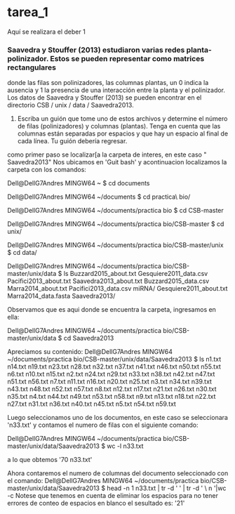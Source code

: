 # tarea_1
Aquí se realizara el deber 1

### Saavedra y Stouffer (2013) estudiaron varias redes planta-polinizador. Estos se pueden representar como matrices rectangulares
donde las filas son polinizadores, las columnas plantas, un 0 indica la ausencia y 1 la presencia de una interacción entre la 
planta y el polinizador. Los datos de Saavedra y Stouffer (2013) se pueden encontrar en el directorio CSB / unix / data / Saavedra2013. 

1. Escriba un guión que tome uno de estos archivos y determine el número de filas (polinizadores) y columnas (plantas). Tenga en cuenta que 
las columnas están separadas por espacios y que hay un espacio al final de cada línea. Tu guión debería regresar. 

como primer paso se localizar[a la carpeta de interes, en este caso " Saavedra2013"
Nos ubicamos en 'Guit bash' y acontinuacion localizamos la carpeta con los comandos:

Dell@DellG7Andres MINGW64 ~
$ cd documents

Dell@DellG7Andres MINGW64 ~/documents
$ cd practica\ bio/

Dell@DellG7Andres MINGW64 ~/documents/practica bio
$ cd CSB-master

Dell@DellG7Andres MINGW64 ~/documents/practica bio/CSB-master
$ cd unix/

Dell@DellG7Andres MINGW64 ~/documents/practica bio/CSB-master/unix
$ cd data/

Dell@DellG7Andres MINGW64 ~/documents/practica bio/CSB-master/unix/data
$ ls
Buzzard2015_about.txt    Gesquiere2011_data.csv  Pacifici2013_about.txt  Saavedra2013_about.txt
Buzzard2015_data.csv     Marra2014_about.txt     Pacifici2013_data.csv   miRNA/
Gesquiere2011_about.txt  Marra2014_data.fasta    Saavedra2013/

Observamos que es aqui donde se encuentra la carpeta, ingresamos en ella:

Dell@DellG7Andres MINGW64 ~/documents/practica bio/CSB-master/unix/data
$ cd Saavedra2013

Apreciamos su contenido:
Dell@DellG7Andres MINGW64 ~/documents/practica bio/CSB-master/unix/data/Saavedra2013
$ ls
n1.txt   n14.txt  n19.txt  n23.txt  n28.txt  n32.txt  n37.txt  n41.txt  n46.txt  n50.txt  n55.txt  n6.txt
n10.txt  n15.txt  n2.txt   n24.txt  n29.txt  n33.txt  n38.txt  n42.txt  n47.txt  n51.txt  n56.txt  n7.txt
n11.txt  n16.txt  n20.txt  n25.txt  n3.txt   n34.txt  n39.txt  n43.txt  n48.txt  n52.txt  n57.txt  n8.txt
n12.txt  n17.txt  n21.txt  n26.txt  n30.txt  n35.txt  n4.txt   n44.txt  n49.txt  n53.txt  n58.txt  n9.txt
n13.txt  n18.txt  n22.txt  n27.txt  n31.txt  n36.txt  n40.txt  n45.txt  n5.txt   n54.txt  n59.txt

Luego seleccionamos uno de los documentos, en este caso se seleccionara 'n33.txt'  y contamos el numero de filas con el siguiente comando:

Dell@DellG7Andres MINGW64 ~/documents/practica bio/CSB-master/unix/data/Saavedra2013
$ wc -l n33.txt

a lo que obtemos '70 n33.txt' 

Ahora contaremos el numero de columnas del documento seleccionado con el comando:
Dell@DellG7Andres MINGW64 ~/documents/practica bio/CSB-master/unix/data/Saavedra2013
$ head -n 1 n33.txt | tr -d '  '  | tr -d ' \ n '|wc -c
 Notese que tenemos en cuenta de eliminar los espacios para no tener errores de conteo de espacios en blanco
 el sesultado es: '21'
